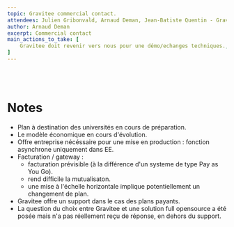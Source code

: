 ```yaml
---
topic: Gravitee commercial contact.
attendees: Julien Gribonvald, Arnaud Deman, Jean-Batiste Quentin - Gravitee, Chargé de comptes, fonction publique/univzersité.
author: Arnaud Deman
excerpt: Commercial contact
main_actions_to_take: [
    Gravitee doit revenir vers nous pour une démo/echanges techniques.,
]
---
```

<br/><br/>
# Notes 
- Plan à destination des universités en cours de préparation.
- Le modèle économique en cours d'évolution.
- Offre entreprise nécéssaire pour une mise en production : fonction asynchrone uniquement dans EE.
- Facturation / gateway : 
    - facturation prévisible (à la différence d'un systeme de type Pay as You Go).
    - rend difficile la mutualisaton. 
    - une mise à l'échelle horizontale implique potentiellement un changement de plan.   
- Gravitee offre un support dans le cas des plans payants.
- La question du choix entre Gravitee et une solution full opensource a été posée mais n'a pas réellement reçu de réponse, en dehors du support.
